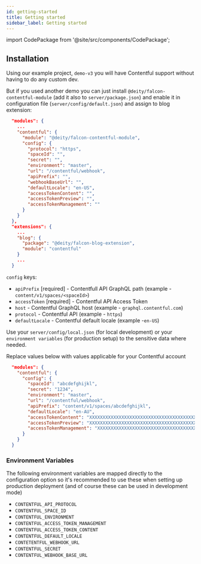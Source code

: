 ```yaml
---
id: getting-started
title: Getting started
sidebar_label: Getting started
---
```


import CodePackage from '@site/src/components/CodePackage';

<CodePackage name="@deity/falcon-contentful-module" />

## Installation

Using our example project, `demo-v3` you will have Contentful support without having to do any custom dev.

But if you used another demo you can just install `@deity/falcon-contentful-module` (add it also to `server/package.json`) and enable it in configuration file (`server/config/default.json`) and assign to blog extension:

```json
  "modules": {
    ...
    "contentful": {
      "module": "@deity/falcon-contentful-module",
      "config": {
        "protocol": "https",
        "spaceId": "",
        "secret": "",
        "environment": "master",
        "url": "/contentful/webhook",
        "apiPrefix": "",
        "webhookBaseUrl": "",
        "defaultLocale": "en-US",
        "accessTokenContent": "",
        "accessTokenPreview": "",
        "accessTokenManagement": ""
      }
    }
  },
  "extensions": {
    ...
    "blog": {
      "package": "@deity/falcon-blog-extension",
      "module": "contentful"
    }
    ...
  }
```

`config` keys:

- `apiPrefix` [required] - Contentfull API GraphQL path (example - `content/v1/spaces/<spaceId>`)
- `accessToken` [required] - Contentful API Access Token
- `host` - Contentful GraphQL host (example - `graphql.contentful.com`)
- `protocol` - Contentful API (example - `https`)
- `defaultLocale` - Contentful default locale (example -`en-US`)

Use your `server/config/local.json` (for local development) or your `environment variables` (for production setup) to the sensitive data where needed.

Replace values below with values applicable for your Contentful account

```json
  "modules": {
    "contentful": {
      "config": {
        "spaceId": "abcdefghijkl",
        "secret": "1234",
        "environment": "master",
        "url": "/contentful/webhook",
        "apiPrefix": "content/v1/spaces/abcdefghijkl",
        "defaultLocale": "en-AU",
        "accessTokenContent": "XXXXXXXXXXXXXXXXXXXXXXXXXXXXXXXXXXXXXXXXXXX",
        "accessTokenPreview": "XXXXXXXXXXXXXXXXXXXXXXXXXXXXXXXXXXXXXXXXXXX",
        "accessTokenManagement": "XXXXXXXXXXXXXXXXXXXXXXXXXXXXXXXXXXXXXXXXXXXXXXXXX"
      }
    }
  }
```

### Environment Variables

The following environment variables are mapped directly to the configuration option so it's recommended to use these when setting up production deployment (and of course these can be used in development mode)

- `CONTENTFUL_API_PROTOCOL`
- `CONTENTFUL_SPACE_ID`
- `CONTENTFUL_ENVIRONMENT`
- `CONTENTFUL_ACCESS_TOKEN_MANAGEMENT`
- `CONTENTFUL_ACCESS_TOKEN_CONTENT`
- `CONTENTFUL_DEFAULT_LOCALE`
- `CONTETENTFUL_WEBHOOK_URL`
- `CONTENTFUL_SECRET`
- `CONTENTFUL_WEBHOOK_BASE_URL`